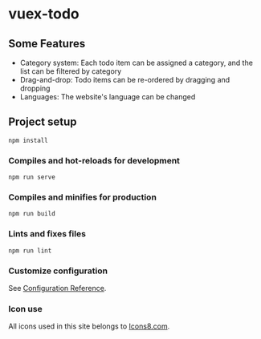 # vuex-todo

## Some Features
 - Category system: Each todo item can be assigned a category, and the list can be filtered by category
 - Drag-and-drop: Todo items can be re-ordered by dragging and dropping
 - Languages: The website's language can be changed

## Project setup
```
npm install
```

### Compiles and hot-reloads for development
```
npm run serve
```

### Compiles and minifies for production
```
npm run build
```

### Lints and fixes files
```
npm run lint
```

### Customize configuration
See [Configuration Reference](https://cli.vuejs.org/config/).

### Icon use
All icons used in this site belongs to [Icons8.com](https://icons8.com/license).